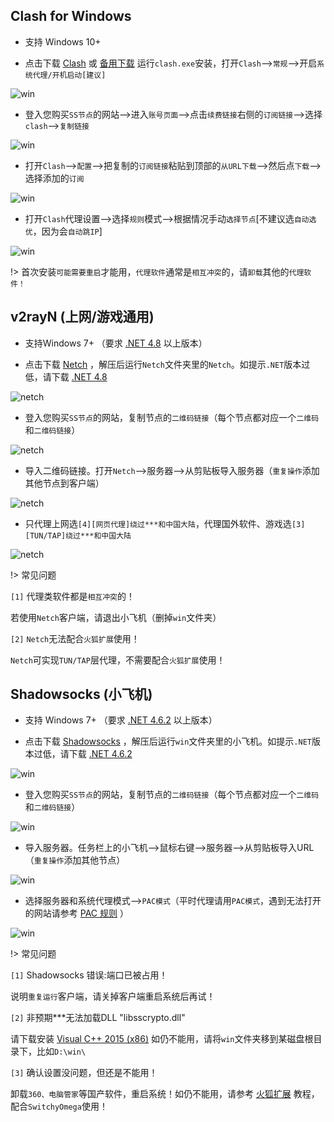 ## Clash for Windows

* 支持 Windows 10+

* 点击下载 <a href="media/win/clash.exe" target="_blank">Clash</a> 或 <a href="https://github.com/Fndroid/clash_for_windows_pkg" target="_blank">备用下载</a> 运行`clash.exe`安装，打开`Clash`-->`常规`-->开启`系统代理/开机启动[建议]`

![win](media/win/cfw_1.jpg ':size=720')

* 登入您购买`SS节点`的网站-->进入`账号页面`-->点击`续费链接`右侧的`订阅链接`-->选择`clash`-->`复制链接`

![win](media/win/cfw_2.jpg ':size=720')

* 打开`Clash`-->`配置`-->把复制的`订阅链接`粘贴到顶部的`从URL下载`-->然后点`下载`-->选择添加的`订阅`

![win](media/win/cfw_3.jpg ':size=720')

* 打开`Clash`代理设置-->选择`规则`模式-->根据情况手动`选择节点`[不建议选`自动选优`，因为会`自动跳IP`]

![win](media/win/cfw_4.jpg ':size=720')

!> 首次安装`可能需要重启`才能用，`代理软件`通常是`相互冲突`的，请`卸载`其他的`代理软件！`

## v2rayN (上网/游戏通用) 

* 支持Windows 7+ （要求 [.NET 4.8](https://download.visualstudio.microsoft.com/download/pr/2d6bb6b2-226a-4baa-bdec-798822606ff1/8494001c276a4b96804cde7829c04d7f/ndp48-x86-x64-allos-enu.exe) 以上版本）

* 点击下载 <a href="media/win/netch.zip" target="_blank">Netch</a> ，解压后运行`Netch`文件夹里的`Netch`。如提示`.NET`版本过低，请下载 [.NET 4.8 ](https://download.visualstudio.microsoft.com/download/pr/2d6bb6b2-226a-4baa-bdec-798822606ff1/8494001c276a4b96804cde7829c04d7f/ndp48-x86-x64-allos-enu.exe)

![netch](media/win/nc_1.jpg ':size=720')

* 登入您购买`SS节点`的网站，复制节点的`二维码链接`（每个节点都对应一个`二维码`和`二维码链接`）

![netch](media/win/nc_2.jpg ':size=720')

* 导入二维码链接。打开`Netch`-->服务器-->从剪贴板导入服务器（`重复操作`添加其他节点到客户端）

![netch](media/win/nc_3.jpg ':size=720')

* 只代理上网选`[4][网页代理]绕过***和中国大陆`，代理国外软件、游戏选`[3][TUN/TAP]绕过***和中国大陆`

![netch](media/win/nc_4.jpg ':size=720')

!> 常见问题

`[1]` 代理类软件都是`相互冲突`的！

若使用`Netch`客户端，请退出小飞机（删掉`win`文件夹）

`[2]` `Netch`无法配合`火狐扩展`使用！

`Netch`可实现`TUN/TAP`层代理，不需要配合`火狐扩展`使用！

## Shadowsocks (小飞机)

* 支持 Windows 7+ （要求 [.NET 4.6.2](https://download.visualstudio.microsoft.com/download/pr/8e396c75-4d0d-41d3-aea8-848babc2736a/80b431456d8866ebe053eb8b81a168b3/ndp462-kb3151800-x86-x64-allos-enu.exe) 以上版本）

* 点击下载 <a href="media/win/win.zip" target="_blank">Shadowsocks</a> ，解压后运行`win`文件夹里的小飞机。如提示`.NET`版本过低，请下载 [.NET 4.6.2 ](https://download.visualstudio.microsoft.com/download/pr/8e396c75-4d0d-41d3-aea8-848babc2736a/80b431456d8866ebe053eb8b81a168b3/ndp462-kb3151800-x86-x64-allos-enu.exe)

![win](media/win/ss_1.jpg ':size=720')

* 登入您购买`SS节点`的网站，复制节点的`二维码链接`（每个节点都对应一个`二维码`和`二维码链接`）

![win](media/win/ss_2.jpg ':size=720')

* 导入服务器。任务栏上的小飞机-->鼠标右键-->服务器-->从剪贴板导入URL（`重复操作`添加其他节点）

![win](media/win/ss_3.jpg ':size=720')

* 选择服务器和系统代理模式-->`PAC模式`（平时代理请用`PAC模式`，遇到无法打开的网站请参考 [PAC 规则](pac) ）

![win](media/win/ss_4.jpg ':size=720')

!> 常见问题

`[1]` Shadowsocks 错误:端口已被占用！

说明`重复运行`客户端，请关掉客户端重启系统后再试！

`[2]` 非预期***无法加载DLL "libsscrypto.dll"

请下载安装 [Visual C++ 2015 (x86)](https://download.microsoft.com/download/6/A/A/6AA4EDFF-645B-48C5-81CC-ED5963AEAD48/vc_redist.x86.exe) 如仍不能用，请将`win`文件夹移到某磁盘根目录下，比如`D:\win\`

`[3]` 确认设置没问题，但还是不能用！

卸载`360、电脑管家`等国产软件，重启系统！如仍不能用，请参考 [火狐扩展](firefox) 教程，配合`SwitchyOmega`使用！
